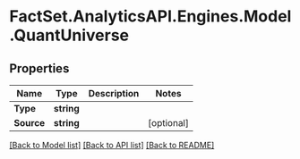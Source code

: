 # FactSet.AnalyticsAPI.Engines.Model.QuantUniverse

## Properties

Name | Type | Description | Notes
------------ | ------------- | ------------- | -------------
**Type** | **string** |  | 
**Source** | **string** |  | [optional] 

[[Back to Model list]](../README.md#documentation-for-models) [[Back to API list]](../README.md#documentation-for-api-endpoints) [[Back to README]](../README.md)

